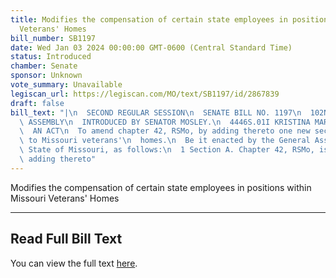 ```yaml
---
title: Modifies the compensation of certain state employees in positions within Missouri
  Veterans' Homes
bill_number: SB1197
date: Wed Jan 03 2024 00:00:00 GMT-0600 (Central Standard Time)
status: Introduced
chamber: Senate
sponsor: Unknown
vote_summary: Unavailable
legiscan_url: https://legiscan.com/MO/text/SB1197/id/2867839
draft: false
bill_text: "|\n  SECOND REGULAR SESSION\n  SENATE BILL NO. 1197\n  102ND GENERA L\
  \ ASSEMBLY\n  INTRODUCED BY SENATOR MOSLEY.\n  4446S.01I KRISTINA MARTIN, Secretary\n\
  \  AN ACT\n  To amend chapter 42, RSMo, by adding thereto one new section relating\
  \ to Missouri veterans'\n  homes.\n  Be it enacted by the General Assembly of the\
  \ State of Missouri, as follows:\n  1 Section A. Chapter 42, RSMo, is amended by\
  \ adding thereto"
---
```

Modifies the compensation of certain state employees in positions within Missouri Veterans' Homes

---

## Read Full Bill Text

You can view the full text [here](https://legiscan.com/MO/text/SB1197/id/2867839).
